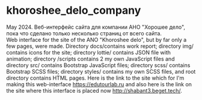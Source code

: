 # khoroshee_delo_company
May 2024. Веб-интерфейс сайта для компании АНО "Хорошее дело", пока что сделано только несколько страниц от всего сайта. <br>
Web interface for the site of the ANO "Khoroshee delo", but by far only a few pages, were made.
Directory docs/contains work report; directory img/ contains icons for the site; directory lottie/ contains JSON file with animation; directory /scripts contains 2 my own JavaScript files and directory src/ contains Bootstrap JavaScript files; directory scss/ contains Bootstrap SCSS files; directory styles/ contains my own SCSS files, and root directory contains HTML pages.
Here is the link to the site which for I'm making this web-interface <a href="https://edutourlab.ru">https://edutourlab.ru</a> and also here is the link on the site where this interface is placed now <a href="http://shabant3.beget.tech/">http://shabant3.beget.tech/</a>.
